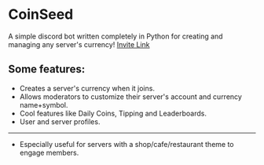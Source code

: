 # CoinSeed
A simple discord bot written completely in Python for creating and managing any server's currency! [Invite Link](https://discord.com/oauth2/authorize?client_id=853570284916572170&permissions=519248&scope=bot)

## Some features:
- Creates a server's currency when it joins.
- Allows moderators to customize their server's account and currency name+symbol.
- Cool features like Daily Coins, Tipping and Leaderboards.
- User and server profiles.
---
- Especially useful for servers with a shop/cafe/restaurant theme to engage members.




